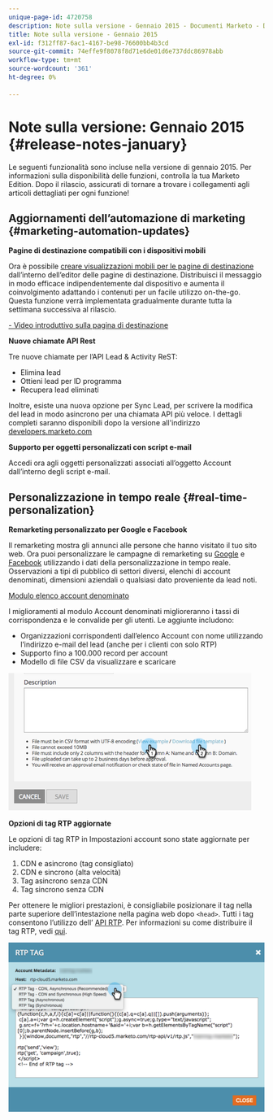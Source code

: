 ```yaml
---
unique-page-id: 4720758
description: Note sulla versione - Gennaio 2015 - Documenti Marketo - Documentazione del prodotto
title: Note sulla versione - Gennaio 2015
exl-id: f312ff87-6ac1-4167-be98-76600bb4b3cd
source-git-commit: 74effe9f8078f8d71e6de01d6e737ddc86978abb
workflow-type: tm+mt
source-wordcount: '361'
ht-degree: 0%

---
```


# Note sulla versione: Gennaio 2015 {#release-notes-january}

Le seguenti funzionalità sono incluse nella versione di gennaio 2015. Per informazioni sulla disponibilità delle funzioni, controlla la tua Marketo Edition. Dopo il rilascio, assicurati di tornare a trovare i collegamenti agli articoli dettagliati per ogni funzione!

## Aggiornamenti dell’automazione di marketing {#marketing-automation-updates}

**Pagine di destinazione compatibili con i dispositivi mobili**

Ora è possibile [creare visualizzazioni mobili per le pagine di destinazione](/help/marketo/product-docs/demand-generation/landing-pages/free-form-landing-pages/add-a-mobile-view-for-your-free-form-landing-page.md) dall’interno dell’editor delle pagine di destinazione. Distribuisci il messaggio in modo efficace indipendentemente dal dispositivo e aumenta il coinvolgimento adattando i contenuti per un facile utilizzo on-the-go. Questa funzione verrà implementata gradualmente durante tutta la settimana successiva al rilascio.

[- Video introduttivo sulla pagina di destinazione](https://youtu.be/aPQHlG2X6c0)

**Nuove chiamate API Rest**

Tre nuove chiamate per l’API Lead &amp; Activity ReST:

* Elimina lead
* Ottieni lead per ID programma
* Recupera lead eliminati

Inoltre, esiste una nuova opzione per Sync Lead, per scrivere la modifica del lead in modo asincrono per una chiamata API più veloce. I dettagli completi saranno disponibili dopo la versione all&#39;indirizzo [developers.marketo.com](https://developers.marketo.com)

**Supporto per oggetti personalizzati con script e-mail**

Accedi ora agli oggetti personalizzati associati all’oggetto Account dall’interno degli script e-mail.

## Personalizzazione in tempo reale {#real-time-personalization}

**Remarketing personalizzato per Google e Facebook**

Il remarketing mostra gli annunci alle persone che hanno visitato il tuo sito web. Ora puoi personalizzare le campagne di remarketing su [Google](/help/marketo/product-docs/web-personalization/website-retargeting/personalized-remarketing-in-google.md) e [Facebook](/help/marketo/product-docs/web-personalization/website-retargeting/personalized-remarketing-in-facebook.md) utilizzando i dati della personalizzazione in tempo reale. Osservazioni a tipi di pubblico di settori diversi, elenchi di account denominati, dimensioni aziendali o qualsiasi dato proveniente da lead noti.

[Modulo elenco account denominato](/help/marketo/product-docs/web-personalization/account-based-web-marketing/create-a-new-account-list.md)

I miglioramenti al modulo Account denominati miglioreranno i tassi di corrispondenza e le convalide per gli utenti. Le aggiunte includono:

* Organizzazioni corrispondenti dall’elenco Account con nome utilizzando l’indirizzo e-mail del lead (anche per i clienti con solo RTP)
* Supporto fino a 100.000 record per account
* Modello di file CSV da visualizzare e scaricare

![](assets/image2015-1-14-11-3a12-3a16.png)

**Opzioni di tag RTP aggiornate**

Le opzioni di tag RTP in Impostazioni account sono state aggiornate per includere:

1. CDN e asincrono (tag consigliato)
1. CDN e sincrono (alta velocità)
1. Tag asincrono senza CDN
1. Tag sincrono senza CDN

Per ottenere le migliori prestazioni, è consigliabile posizionare il tag nella parte superiore dell’intestazione nella pagina web dopo `<head>`. Tutti i tag consentono l’utilizzo dell’ [API RTP](https://developers.marketo.com/documentation/websites/rtp-js-api/). Per informazioni su come distribuire il tag RTP, vedi [qui](/help/marketo/product-docs/web-personalization/rtp-tag-implementation/deploy-the-rtp-javascript.md).

![](assets/image2015-1-15-13-3a30-3a45.png)
